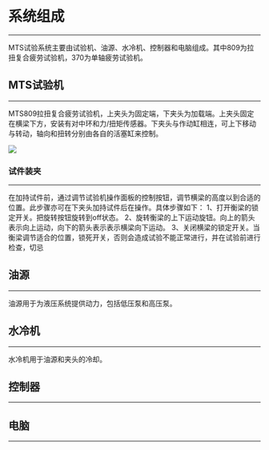 # 系统组成

---

MTS试验系统主要由试验机、油源、水冷机、控制器和电脑组成。其中809为拉扭复合疲劳试验机，370为单轴疲劳试验机。

## MTS试验机

---

MTS809拉扭复合疲劳试验机，上夹头为固定端，下夹头为加载端。上夹头固定在横梁下方，安装有对中环和力/扭矩传感器。下夹头与作动缸相连，可上下移动与转动，轴向和扭转分别由各自的活塞缸来控制。

![](/assets/MTS809.jpg)

### 试件装夹

---
在加持试件前，通过调节试验机操作面板的控制按钮，调节横梁的高度以到合适的位置。此步骤亦可在下夹头加持试件后在操作。具体步骤如下：
1、打开衡梁的锁定开关。把旋转按钮旋转到off状态。
2、旋转衡梁的上下运动旋钮。向上的箭头表示向上运动，向下的箭头表示表示横梁向下运动。
3、关闭横梁的锁定开关。当衡梁调节适合的位置，锁死开关，否则会造成试验不能正常进行，并在试验前进行检查，切忌

## 油源

---

油源用于为液压系统提供动力，包括低压泵和高压泵。

## 水冷机

---

水冷机用于油源和夹头的冷却。

## 控制器

---

## 电脑

---



